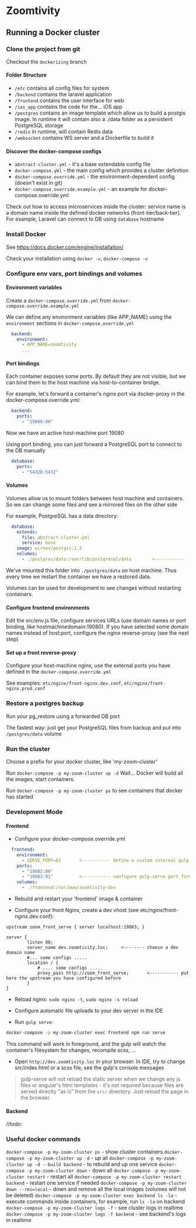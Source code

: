Zoomtivity
==========

Running a Docker cluster
------------------------

### Clone the project from git

Checkout the `dockerizing` branch

#### Folder Structure

- `/etc` contains all config files for system
- `/backend` contains the laravel application
- `/frontend` contains the user interface for web
- `/ios_app` contains the code for the... iOS app
- `/postgres` contains an image template which allow us to build a postgis image. In runtime it will contain also a ./data folder as a persistent PostgreSQL storage
- `/redis` in runtime, will contain Redis data
- `/websocket` contains WS server and a Dockerfile to build it


#### Discover the docker-compose configs

- `abstract-cluster.yml` - it's a base extendable config file
- `docker-compose.yml` - the main config which provides a cluster definition
- `docker-compose.override.yml` - the environment-dependent config (doesn't exist in git)
- `docker-compose.override.example.yml` - an example for docker-compose.override.yml

Check out how to access microservices inside the cluster: service name is a domain name inside the defined docker networks (front-tier/back-tier). 
For example, Laravel can connect to DB using `database` hostname

### Install Docker

See https://docs.docker.com/engine/installation/

Check your installation using `docker -v`, `docker-compose -v`


### Configure env vars, port bindings and volumes

#### Environment variables

Create a `docker-compose.override.yml` from `docker-compose.override.example.yml`

We can define any environment variables (like APP_NAME) using the `environment` sections in `docker-compose.override.yml`

```yml
  backend:
    environment:
      - APP_NAME=zoomtivity
      ...
```

#### Port bindings

Each container exposes some ports. 
By default they are not visible, but we can bind them to the host machine via host-to-container bridge.

For example, let's forward a container's nginx port via docker-proxy in the docker-compose.override.yml:

```yml
  backend:
    ports:
      - "19080:80"
```

Now we have an active host-machine port 19080

Using port binding, you can just forward a PostgreSQL port to connect to the DB manually
```yml
  database:
    ports:
      - "54328:5432"
```

#### Volumes

Volumes allow us to mount folders between host machine and containers. So we can change some files and see a mirrored files on the other side

For example, PostgreSQL has a data directory:

```yml
  database:
    extends:
      file: abstract-cluster.yml
      service: base
    image: wirnex/postgis:1.2
    volumes:
      - ./postgres/data:/var/lib/postgresql/data        <-----------
```
 
We've mounted this folder into `./postgres/data` on host machine. Thus every time we restart the container we have a restored data.

Volumes can be used for development to see changes without restarting containers.

#### Configure frontend environments

Edit the src/env.js file, configure services URLs (use domain names or port binding, like hostmachinedomain:19080). 
If you have selected some domain names instead of host:port, configure the nginx reverse-proxy (see the next step)

#### Set up a front reverse-proxy 

Configure your host-machine nginx, use the external ports you have defined in the `docker-compose.override.yml`

See examples: `etc/nginx/front-nginx.dev.conf`, `etc/nginx/front-nginx.prod.conf` 


### Restore a postgres backup 

Run your pg_restore using a forwarded DB port

The fastest way: just get your PostgreSQL files from backup and put into `/postgres/data` volume


### Run the cluster

Choose a prefix for your docker cluster, like 'my-zoom-cluster'

Run `docker-compose -p my-zoom-cluster up -d`
Wait... Docker will build all the images, start containers.

Run `docker-compose -p my-zoom-cluster ps` to see containers that docker has started


### Development Mode

#### Frontend

- Configure your docker-compose.override.yml

```yml
  frontend:
    environment:
      - SERVE_PORT=81       <----------- define a custom internal gulp-serve port
    ports:
      - "19082:80"
      - "19083:81"          <----------- configure gulp-serve port forwarding here, like '19083' 
    volumes:
      - ./frontend:/var/www/zoomtivity-dev
```

- Rebuild and restart your 'frontend' image & container

- Configure your front Nginx, create a dev vhost (see etc/nginx/front-nginx.dev.conf):

```nginx
upstream zoom_front_serve { server localhost:19083; }

server {
        listen 80;
        server_name dev.zoomtivity.loc;     <-------- choose a dev domain name
        #... some configs .....
        location / {
            # .... some configs .....
            proxy_pass http://zoom_front_serve;       <----------- put here the upstream you have configured before
        }
}
```

- Reload nginx: `sudo nginx -t`, `sudo nginx -s reload`

- Configure automatic file uploads to your dev server in the IDE

- Run `gulp serve`:

```bash
docker-compose -p my-zoom-cluster exec frontend npm run serve
```

This command will work in foreground, and the gulp will watch the container's filesystem for changes, recompile scss, ...

- Open `http://dev.zoomtivity.loc` in your browser. In IDE, try to change src/index.html or a scss file, see the gulp's console messages

> gulp-serve will not reload the static server when we change any js files or angular's html templates - it's not required
> because files are served directly "as is" from the `src/` directory. Just reload the page in the browser.


#### Backend

//todo:


### Useful docker commands

`docker-compose -p my-zoom-cluster ps` - show cluster containers
`docker-compose -p my-zoom-cluster up -d` - up all
`docker-compose -p my-zoom-cluster up -d --build backend` - to rebuild and up one service
`docker-compose -p my-zoom-cluster down` - down all
`docker-compose -p my-zoom-cluster restart` - restart all
`docker-compose -p my-zoom-cluster restart backend` - restart one service if needed
`docker-compose -p my-zoom-cluster down --rmi=local` - down and remove all the local images (volumes will not be deleted)
`docker-compose -p my-zoom-cluster exec backend ls -la` - execute commands inside containers, for example, run `ls -la` on backend
`docker-compose -p my-zoom-cluster logs -f` - see cluster logs in realtime
`docker-compose -p my-zoom-cluster logs -f backend` - see backend's logs in realtime
